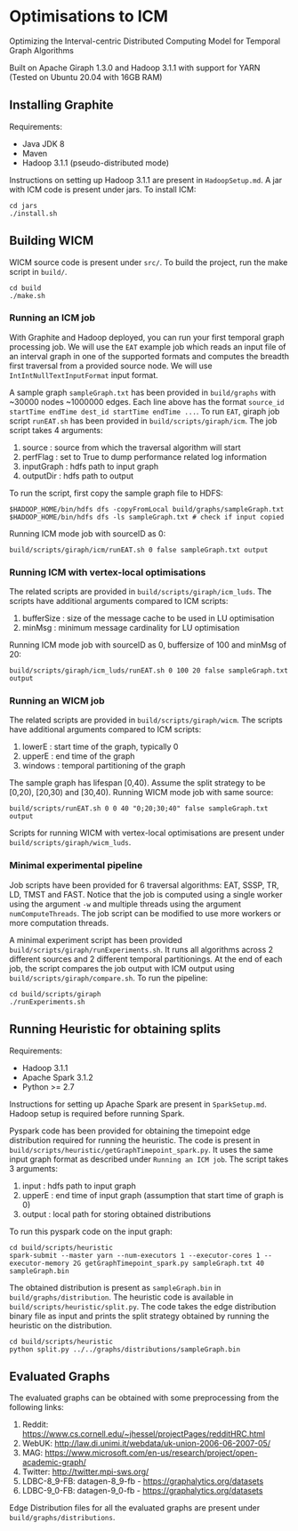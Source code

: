 # Optimisations to ICM

Optimizing the Interval-centric Distributed Computing Model for Temporal Graph Algorithms

Built on Apache Giraph 1.3.0 and Hadoop 3.1.1 with support for YARN
(Tested on Ubuntu 20.04 with 16GB RAM)

## Installing Graphite

Requirements:
 * Java JDK 8
 * Maven
 * Hadoop 3.1.1 (pseudo-distributed mode)

Instructions on setting up Hadoop 3.1.1 are present in `HadoopSetup.md`.
A jar with ICM code is present under jars. To install ICM:
```
cd jars
./install.sh
```

## Building WICM

WICM source code is present under `src/`. To build the project, run the make script in `build/`.
```
cd build
./make.sh
```

### Running an ICM job

With Graphite and Hadoop deployed, you can run your first temporal graph processing job. We will use the `EAT` example job which reads an input file of an interval graph in one of the supported formats and computes the breadth first traversal from a provided source node. We will use `IntIntNullTextInputFormat` input format. 

A sample graph `sampleGraph.txt` has been provided in `build/graphs` with ~30000 nodes ~1000000 edges. Each line above has the format `source_id startTime endTime dest_id startTime endTime ...`. To run `EAT`, giraph job script `runEAT.sh` has been provided in `build/scripts/giraph/icm`. The job script takes 4 arguments:

1. source : source from which the traversal algorithm will start
2. perfFlag : set to True to dump performance related log information
3. inputGraph : hdfs path to input graph
4. outputDir : hdfs path to output 

To run the script, first copy the sample graph file to HDFS:
```
$HADOOP_HOME/bin/hdfs dfs -copyFromLocal build/graphs/sampleGraph.txt
$HADOOP_HOME/bin/hdfs dfs -ls sampleGraph.txt # check if input copied
```

Running ICM mode job with sourceID as 0:
```
build/scripts/giraph/icm/runEAT.sh 0 false sampleGraph.txt output
```

### Running ICM with vertex-local optimisations

The related scripts are provided in `build/scripts/giraph/icm_luds`. The scripts have additional arguments compared to ICM scripts:

1. bufferSize : size of the message cache to be used in LU optimisation
2. minMsg : minimum message cardinality for LU optimisation

Running ICM mode job with sourceID as 0, buffersize of 100 and minMsg of 20:
```
build/scripts/giraph/icm_luds/runEAT.sh 0 100 20 false sampleGraph.txt output
```

### Running an WICM job 

The related scripts are provided in `build/scripts/giraph/wicm`. The scripts have additional arguments compared to ICM scripts:

1. lowerE : start time of the graph, typically 0
2. upperE : end time of the graph
3. windows : temporal partitioning of the graph

The sample graph has lifespan [0,40). Assume the split strategy to be [0,20), [20,30) and [30,40). Running WICM mode job with same source:
```
build/scripts/runEAT.sh 0 0 40 "0;20;30;40" false sampleGraph.txt output
```

Scripts for running WICM with vertex-local optimisations are present under `build/scripts/giraph/wicm_luds`.


### Minimal experimental pipeline

Job scripts have been provided for 6 traversal algorithms: EAT, SSSP, TR, LD, TMST and FAST. Notice that the job is computed using a single worker using the argument `-w` and multiple threads using the argument `numComputeThreads`. The job script can be modified to use more workers or more computation threads.

A minimal experiment script has been provided `build/scripts/giraph/runExperiments.sh`. It runs all algorithms across 2 different sources and 2 different temporal partitionings. At the end of each job, the script compares the job output with ICM output using `build/scripts/giraph/compare.sh`.
To run the pipeline:

```
cd build/scripts/giraph
./runExperiments.sh
```

## Running Heuristic for obtaining splits

Requirements:
 * Hadoop 3.1.1
 * Apache Spark 3.1.2
 * Python >= 2.7

Instructions for setting up Apache Spark are present in `SparkSetup.md`.
Hadoop setup is required before running Spark.

Pyspark code has been provided for obtaining the timepoint edge distribution required for running the heuristic.
The code is present in `build/scripts/heuristic/getGraphTimepoint_spark.py`. It uses the same input graph format as described under `Running an ICM job`. The script takes 3 arguments:
1. input : hdfs path to input graph
2. upperE : end time of input graph (assumption that start time of graph is 0)
3. output : local path for storing obtained distributions

To run this pyspark code on the input graph:
```
cd build/scripts/heuristic
spark-submit --master yarn --num-executors 1 --executor-cores 1 --executor-memory 2G getGraphTimepoint_spark.py sampleGraph.txt 40 sampleGraph.bin
```

The obtained distribution is present as `sampleGraph.bin` in `build/graphs/distribution`. The heuristic code is available in `build/scripts/heuristic/split.py`. The code takes the edge distribution binary file as input and prints the split strategy obtained by running the heuristic on the distribution. 
```
cd build/scripts/heuristic
python split.py ../../graphs/distributions/sampleGraph.bin
```
## Evaluated Graphs

The evaluated graphs can be obtained with some preprocessing from the following links:
1. Reddit: https://www.cs.cornell.edu/~jhessel/projectPages/redditHRC.html
2. WebUK: http://law.di.unimi.it/webdata/uk-union-2006-06-2007-05/
3. MAG: https://www.microsoft.com/en-us/research/project/open-academic-graph/
4. Twitter: http://twitter.mpi-sws.org/
5. LDBC-8_9-FB: datagen-8_9-fb - https://graphalytics.org/datasets
6. LDBC-9_0-FB: datagen-9_0-fb - https://graphalytics.org/datasets

Edge Distribution files for all the evaluated graphs are present under `build/graphs/distributions`. 
